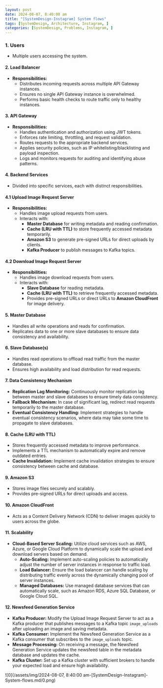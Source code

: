 ```yaml
---
layout: post
date: 2024-08-07, 8:40:00 am
title: "[SystemDesign-Instagram] System flows"
tags: [SystemDesign, Architecture, Instagram, ]
categories: [SystemDesign, Problems, Instagram, ]
---
```



### 1. Users

- Multiple users accessing the system.

#### 2. Load Balancer

- **Responsibilities:**
	- Distributes incoming requests across multiple API Gateway instances.
	- Ensures no single API Gateway instance is overwhelmed.
	- Performs basic health checks to route traffic only to healthy instances.

#### 3. API Gateway

- **Responsibilities:**
	- Handles authentication and authorization using JWT tokens.
	- Enforces rate limiting, throttling, and request validation.
	- Routes requests to the appropriate backend services.
	- Applies security policies, such as IP whitelisting/blacklisting and payload inspection.
	- Logs and monitors requests for auditing and identifying abuse patterns.

#### 4. Backend Services

- Divided into specific services, each with distinct responsibilities.

#### 4.1 Upload Image Request Server

- **Responsibilities:**
	- Handles image upload requests from users.
	- Interacts with:
		- **Master Database** for writing metadata and reading confirmation.
		- **Cache (LRU with TTL)** to store frequently accessed metadata temporarily.
		- **Amazon S3** to generate pre-signed URLs for direct uploads by clients.
		- **Kafka Producer** to publish messages to Kafka topics.

#### 4.2 Download Image Request Server

- **Responsibilities:**
	- Handles image download requests from users.
	- Interacts with:
		- **Slave Database** for reading metadata.
		- **Cache (LRU with TTL)** to retrieve frequently accessed metadata.
		- Provides pre-signed URLs or direct URLs to **Amazon CloudFront** for image delivery.

#### 5. Master Database

- Handles all write operations and reads for confirmation.
- Replicates data to one or more slave databases to ensure data consistency and availability.

#### 6. Slave Database(s)

- Handles read operations to offload read traffic from the master database.
- Ensures high availability and load distribution for read requests.

#### 7. Data Consistency Mechanism

- **Replication Lag Monitoring:** Continuously monitor replication lag between master and slave databases to ensure timely data consistency.
- **Fallback Mechanism:** In case of significant lag, redirect read requests temporarily to the master database.
- **Eventual Consistency Handling:** Implement strategies to handle eventual consistency scenarios, where data may take some time to propagate to slave databases.

#### 8. Cache (LRU with TTL)

- Stores frequently accessed metadata to improve performance.
- Implements a TTL mechanism to automatically expire and remove outdated entries.
- **Cache Invalidation:** Implement cache invalidation strategies to ensure consistency between cache and database.

#### 9. Amazon S3

- Stores image files securely and scalably.
- Provides pre-signed URLs for direct uploads and access.

#### 10. Amazon CloudFront

- Acts as a Content Delivery Network (CDN) to deliver images quickly to users across the globe.

#### 11. Scalability

- **Cloud-Based Server Scaling:** Utilize cloud services such as AWS, Azure, or Google Cloud Platform to dynamically scale the upload and download servers based on demand.
	- **Auto-Scaling:** Implement auto-scaling policies to automatically adjust the number of server instances in response to traffic load.
	- **Load Balancer:** Ensure the load balancer can handle scaling by distributing traffic evenly across the dynamically changing pool of server instances.
	- **Managed Databases:** Use managed database services that can automatically scale, such as Amazon RDS, Azure SQL Database, or Google Cloud SQL.

#### 12. Newsfeed Generation Service

- **Kafka Producer:** Modify the Upload Image Request Server to act as a Kafka producer that publishes messages to a Kafka topic `image_uploads` after uploading an image and saving metadata.
- **Kafka Consumer:** Implement the Newsfeed Generation Service as a Kafka consumer that subscribes to the `image_uploads` topic.
- **Message Processing:** On receiving a message, the Newsfeed Generation Service updates the newsfeed table in the metadata database and updates the cache.
- **Kafka Cluster:** Set up a Kafka cluster with sufficient brokers to handle your expected load and ensure high availability.

![0](/assets/img/2024-08-07, 8:40:00 am-[SystemDesign-Instagram]-System-flows.md/0.png)

